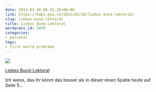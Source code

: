 ```yaml
---
date: 2013-03-20 06:32:35+00:00
link: https://habi.gna.ch/2013/03/20/liebes-bund-lektorat/
slug: liebes-bund-lektorat
title: Liebes Bund-Lektorat
wordpress_id: 3070
categories:
- personal
tags:
- first world problems
---
```


[![](https://static.flickr.com/8231/8574336134_d4b38ba264_m.jpg)](https://www.flickr.com/photos/habi/8574336134/)

[Liebes Bund-Lektorat](https://www.flickr.com/photos/habi/8574336134/)

Ich weiss, das ihr könnt das besser als in dieser einen Spalte heute auf Seite 5...